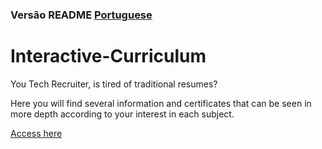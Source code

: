 ### Versão README [Portuguese](./README.md)

# Interactive-Curriculum

You Tech Recruiter, is tired of traditional resumes?

Here you will find several information and certificates that can be seen in more depth according to your interest in each subject.

[Access here](https://gusrot.github.io/Curriculo-Interativo/pages/ingles.html)
